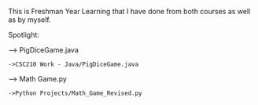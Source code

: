 This is Freshman Year Learning that I have done from both courses as well as by myself.

Spotlight:

--> PigDiceGame.java

    ->CSC210 Work - Java/PigDiceGame.java

--> Math Game.py

    ->Python Projects/Math_Game_Revised.py